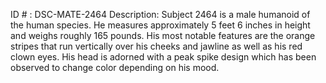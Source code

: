 ID # : DSC-MATE-2464
Description: Subject 2464 is a male humanoid of the human species. He measures approximately 5 feet 6 inches in height and weighs roughly 165 pounds. His most notable features are the orange stripes that run vertically over his cheeks and jawline as well as his red clown eyes. His head is adorned with a peak spike design which has been observed to change color depending on his mood.